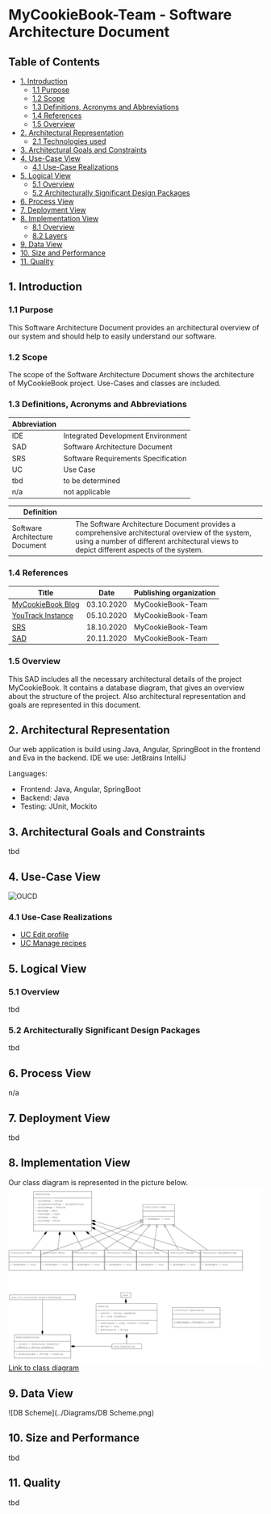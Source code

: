 # MyCookieBook-Team  - Software Architecture Document

## Table of Contents
- [1. Introduction](#1-introduction)
    - [1.1 Purpose](#11-purpose)
    - [1.2 Scope](#12-scope)
    - [1.3 Definitions, Acronyms and Abbreviations](#13-definitions-acronyms-and-abbreviations)
    - [1.4 References](#14-references)
    - [1.5 Overview](#15-overview)
- [2. Architectural Representation](#2-architectural-representation)
    - [2.1 Technologies used](#21-technologies-used)
- [3. Architectural Goals and Constraints](#3-architectural-goals-and-constraints)
- [4. Use-Case View](#4-use-case-view)
    - [4.1 Use-Case Realizations](#41-use-case-realizations)
- [5. Logical View](#5-logical-view)
    - [5.1 Overview](#51-overview)
	- [5.2 Architecturally Significant Design Packages](#52-architecturally-significant-design-packages)
- [6. Process View](#6-process-view)
- [7. Deployment View](#7-deployment-view)
- [8. Implementation View](#8-implementation-view)
    - [8.1 Overview](#81-overview)
    - [8.2 Layers](#82-layers)
- [9. Data View](#9-data-view)
- [10. Size and Performance](#10-size-and-performance)
- [11. Quality](#11-quality)

## 1. Introduction
### 1.1 Purpose
This Software Architecture Document provides an architectural overview of our system and should help to easily understand our software.
### 1.2 Scope
The scope of the Software Architecture Document shows the architecture of MyCookieBook project. Use-Cases and classes are included.
### 1.3 Definitions, Acronyms and Abbreviations
Abbreviation | |
--- | --- 
IDE | Integrated Development Environment
SAD | Software Architecture Document
SRS | Software Requirements Specification
UC | Use Case
tbd | to be determined
n/a | not applicable  


Definition | |  
--- | ---  
Software Architecture Document | The Software Architecture Document provides a comprehensive architectural overview of the system, using a number of different architectural views to depict different aspects of the system.
### 1.4 References
Title | Date | Publishing organization |  
--- | :---:  | ---
[MyCookieBook Blog](https://mycookiebook.wordpress.com/) | 03.10.2020 | MyCookieBook-Team  
[YouTrack Instance ](https://dhbw-karlsruhe.myjetbrains.com/youtrack/dashboard?id=daa9d0a7-920f-4823-8c67-75f6c7c3bf62) | 05.10.2020 | MyCookieBook-Team  
[SRS](../SRS/SRS.md) | 18.10.2020 | MyCookieBook-Team  
[SAD](../SAD/SAD.md) | 20.11.2020 | MyCookieBook-Team  
### 1.5 Overview
This SAD includes all the necessary architectural details of the project MyCookieBook. It contains a database diagram, that gives an overview about the structure of the project. Also architectural representation and goals are represented in this document.

## 2. Architectural Representation
Our web application is build using Java, Angular, SpringBoot in the frontend and Eva in the backend. 
IDE we use: JetBrains IntelliJ

Languages:
- Frontend: Java, Angular, SpringBoot
- Backend: Java
- Testing: JUnit, Mockito
## 3. Architectural Goals and Constraints
tbd
## 4. Use-Case View
![OUCD](https://github.com/zhibekbastian/CookieBook/blob/master/docs/UC/images/OUCD.JPG)
### 4.1 Use-Case Realizations
- [UC Edit profile](../UC/editProfile.md)
- [UC Manage recipes](../UC/manageRecipes.md)

## 5. Logical View
### 5.1 Overview
tbd

### 5.2 Architecturally Significant Design Packages
tbd

## 6. Process View
n/a

## 7. Deployment View  
tbd
## 8. Implementation View
Our class diagram is represented in the picture below. 
![Class-Diagram](../Diagrams/class_diagramm.png)
[Link to class diagram](../Diagrams/class_diagramm.png)
## 9. Data View
![DB Scheme](../Diagrams/DB Scheme.png)

## 10. Size and Performance
tbd
## 11. Quality
tbd
